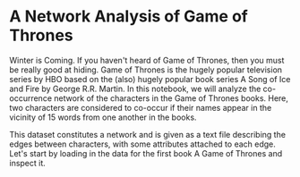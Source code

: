 # A Network Analysis of Game of Thrones

Winter is Coming. 
If you haven't heard of Game of Thrones, then you must be really good at hiding. Game of Thrones is the hugely popular television series by HBO based on the (also) hugely popular book series A Song of Ice and Fire by George R.R. Martin. In this notebook, we will analyze the co-occurrence network of the characters in the Game of Thrones books. Here, two characters are considered to co-occur if their names appear in the vicinity of 15 words from one another in the books.



This dataset constitutes a network and is given as a text file describing the edges between characters, with some attributes attached to each edge. Let's start by loading in the data for the first book A Game of Thrones and inspect it.
